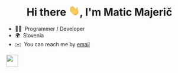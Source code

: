 <h1 align="center">Hi there <img src="https://raw.githubusercontent.com/ABSphreak/ABSphreak/master/gifs/Hi.gif" width="30">, I'm Matic Majerič</h1>

- 👨‍💻  Programmer / Developer
- 🌍  Slovenia
- ✉️  You can reach me by [email](mailto:majericmatic@gmail.com)

<p align="left"> 
<a href="https://www.linkedin.com/in/matic-majeri%C4%8D-443852272/" target="_blank" rel="noreferrer"><img src="https://raw.githubusercontent.com/danielcranney/readme-generator/main/public/icons/socials/linkedin.svg" width="32" height="32" /></a>
</p>

